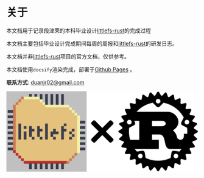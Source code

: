 # 关于

本文档用于记录段津荣的本科毕业设计[littlefs-rust](https://github.com/duanjr/littlefs-rust)的完成过程

本文档主要包括毕业设计完成期间每周的周报和[littlefs-rust](https://github.com/duanjr/littlefs-rust)的研发日志。

本文档并非[littlefs-rust](https://github.com/duanjr/littlefs-rust)项目的官方文档，仅供参考。

本文档使用`docsify`渲染完成，部署于[Github Pages](https://duanjr.github.io/GraduationProjectRecords/#/) 。

**联系方式**: duanjr02@gmail.com

![](asserts/littlefs_rust.png ':class=myImageClass')